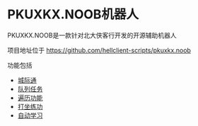 # PKUXKX.NOOB机器人

PKUXKX.NOOB是一款针对北大侠客行开发的开源辅助机器人

项目地址位于 https://github.com/hellclient-scripts/pkuxkx.noob

功能包括

* [城际通](./walk.md)
* [队列任务](./queue.md)
* [遍历功能](./trav.md)
* [打坐练功](./dazuo.md)
* [自动学习](./study.md)